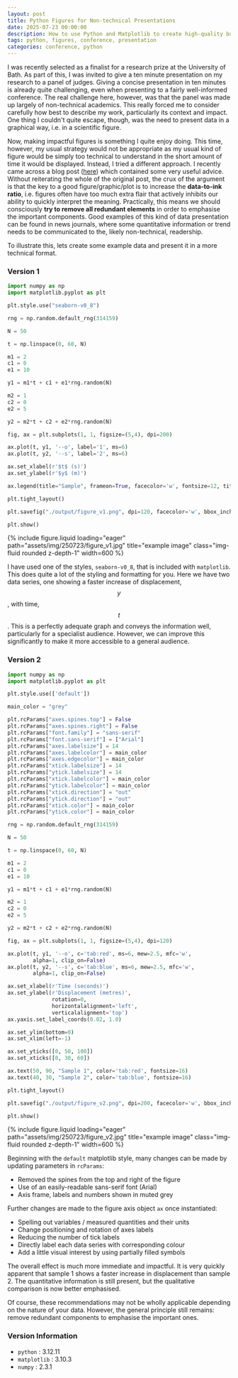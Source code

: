 ```yaml
---
layout: post
title: Python Figures for Non-technical Presentations
date: 2025-07-23 00:00:00
description: How to use Python and Matplotlib to create high-quality but accessible figures for non-technical audiences
tags: python, figures, conference, presentation
categories: conference, python
---
```


I was recently selected as a finalist for a research prize at the University of Bath. As part of this, I was invited to give a ten minute presentation on my research to a panel of judges. Giving a concise presentation in ten minutes is already quite challenging, even when presenting to a fairly well-informed conference. The real challenge here, however, was that the panel was made up largely of non-technical academics. This really forced me to consider carefully how best to describe my work, particularly its context and impact. One thing I couldn't quite escape, though, was the need to present data in a graphical way, i.e. in a scientific figure.

Now, making impactful figures is something I quite enjoy doing. This time, however, my usual strategy would not be appropriate as my usual kind of figure would be simply too technical to understand in the short amount of time it would be displayed. Instead, I tried a different approach. I recently came across a blog post ([here](https://www.darkhorseanalytics.com/blog/data-looks-better-naked)) which contained some very useful advice. Without reiterating the whole of the original post, the crux of the argument is that the key to a good figure/graphic/plot is to increase the **data-to-ink ratio**, i.e. figures often have too much extra flair that actively inhibits our ability to quickly interpret the meaning. Practically, this means we should consciously **try to remove all redundant elements** in order to emphasise the important components. Good examples of this kind of data presentation can be found in news journals, where some quantitative information or trend needs to be communicated to the, likely non-technical, readership.

To illustrate this, lets create some example data and present it in a more technical format.

### Version 1

```python
import numpy as np
import matplotlib.pyplot as plt

plt.style.use("seaborn-v0_8")

rng = np.random.default_rng(314159)

N = 50

t = np.linspace(0, 60, N)

m1 = 2
c1 = 0
e1 = 10

y1 = m1*t + c1 + e1*rng.random(N)

m2 = 1
c2 = 0
e2 = 5

y2 = m2*t + c2 + e2*rng.random(N)

fig, ax = plt.subplots(1, 1, figsize=(5,4), dpi=200)

ax.plot(t, y1, '--o', label='1', ms=6)
ax.plot(t, y2, '--s', label='2', ms=6)

ax.set_xlabel(r'$t$ (s)')
ax.set_ylabel(r'$y$ (m)')

ax.legend(title="Sample", frameon=True, facecolor='w', fontsize=12, title_fontsize=12)

plt.tight_layout()

plt.savefig("./output/figure_v1.png", dpi=120, facecolor='w', bbox_inches='tight')

plt.show()
```

<!-- ![[assets/img/250723/figure_v1.png]] -->

{% include figure.liquid loading="eager" path="assets/img/250723/figure_v1.jpg" title="example image" class="img-fluid rounded z-depth-1" width=600 %}

I have used one of the styles, `seaborn-v0_8`, that is included with `matplotlib`. This does quite a lot of the styling and formatting for you. Here we have two data series, one showing a faster increase of displacement, $$y$$, with time, $$t$$. This is a perfectly adequate graph and conveys the information well, particularly for a specialist audience. However, we can improve this significantly to make it more accessible to a general audience.

### Version 2

```python
import numpy as np
import matplotlib.pyplot as plt

plt.style.use(['default'])

main_color = "grey"

plt.rcParams["axes.spines.top"] = False
plt.rcParams["axes.spines.right"] = False
plt.rcParams["font.family"] = "sans-serif"
plt.rcParams["font.sans-serif"] = ["Arial"]
plt.rcParams["axes.labelsize"] = 14
plt.rcParams["axes.labelcolor"] = main_color
plt.rcParams["axes.edgecolor"] = main_color
plt.rcParams["xtick.labelsize"] = 14
plt.rcParams["ytick.labelsize"] = 14
plt.rcParams["xtick.labelcolor"] = main_color
plt.rcParams["ytick.labelcolor"] = main_color
plt.rcParams["xtick.direction"] = "out"
plt.rcParams["ytick.direction"] = "out"
plt.rcParams["xtick.color"] = main_color
plt.rcParams["ytick.color"] = main_color

rng = np.random.default_rng(314159)

N = 50

t = np.linspace(0, 60, N)

m1 = 2
c1 = 0
e1 = 10

y1 = m1*t + c1 + e1*rng.random(N)

m2 = 1
c2 = 0
e2 = 5

y2 = m2*t + c2 + e2*rng.random(N)

fig, ax = plt.subplots(1, 1, figsize=(5,4), dpi=120)

ax.plot(t, y1, '--o', c='tab:red', ms=6, mew=2.5, mfc='w',
        alpha=1, clip_on=False)
ax.plot(t, y2, '--s', c='tab:blue', ms=6, mew=2.5, mfc='w',
        alpha=1, clip_on=False)

ax.set_xlabel(r'Time (seconds)')
ax.set_ylabel(r'Displacement (metres)',
              rotation=0,
              horizontalalignment='left',
              verticalalignment='top')
ax.yaxis.set_label_coords(0.02, 1.0)

ax.set_ylim(bottom=0)
ax.set_xlim(left=-1)

ax.set_yticks([0, 50, 100])
ax.set_xticks([0, 30, 60])

ax.text(50, 90, "Sample 1", color='tab:red', fontsize=16)
ax.text(40, 30, "Sample 2", color='tab:blue', fontsize=16)

plt.tight_layout()

plt.savefig("./output/figure_v2.png", dpi=200, facecolor='w', bbox_inches='tight')

plt.show()
```

<!-- ![[assets/img/250723/figure_v2.png]] -->

{% include figure.liquid loading="eager" path="assets/img/250723/figure_v2.jpg" title="example image" class="img-fluid rounded z-depth-1" width=600 %}

Beginning with the `default` matplotlib style, many changes can be made by updating parameters in `rcParams`:
- Removed the spines from the top and right of the figure
- Use of an easily-readable sans-serif font (Arial)
- Axis frame, labels and numbers shown in muted grey

Further changes are made to the figure axis object `ax` once instantiated:
- Spelling out variables / measured quantities and their units
- Change positioning and rotation of axes labels
- Reducing the number of tick labels
- Directly label each data series with corresponding colour
- Add a little visual interest by using partially filled symbols

The overall effect is much more immediate and impactful. It is very quickly apparent that sample 1 shows a faster increase in displacement than sample 2. The quantitative information is still present, but the qualitative comparison is now better emphasised.

Of course, these recommendations may not be wholly applicable depending on the nature of your data. However, the general principle still remains: remove redundant components to emphasise the important ones.

### Version Information
- `python` : 3.12.11
- `matplotlib` : 3.10.3
- `numpy` : 2.3.1